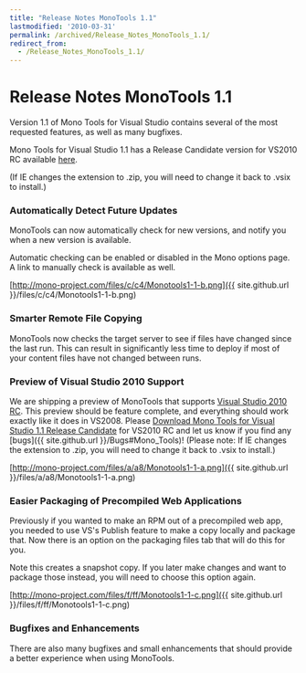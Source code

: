 ```yaml
---
title: "Release Notes MonoTools 1.1"
lastmodified: '2010-03-31'
permalink: /archived/Release_Notes_MonoTools_1.1/
redirect_from:
  - /Release_Notes_MonoTools_1.1/
---
```


Release Notes MonoTools 1.1
===========================

Version 1.1 of Mono Tools for Visual Studio contains several of the most requested features, as well as many bugfixes.

Mono Tools for Visual Studio 1.1 has a Release Candidate version for VS2010 RC available [here](http://go-mono.com/monovs-download/latest/monotools-1.1.5462.vsix).

(If IE changes the extension to .zip, you will need to change it back to .vsix to install.)

### Automatically Detect Future Updates

MonoTools can now automatically check for new versions, and notify you when a new version is available.

Automatic checking can be enabled or disabled in the Mono options page. A link to manually check is available as well.

[http://mono-project.com/files/c/c4/Monotools1-1-b.png]({{ site.github.url }}/files/c/c4/Monotools1-1-b.png)

### Smarter Remote File Copying

MonoTools now checks the target server to see if files have changed since the last run. This can result in significantly less time to deploy if most of your content files have not changed between runs.

### Preview of Visual Studio 2010 Support

We are shipping a preview of MonoTools that supports [Visual Studio 2010 RC](http://msdn.microsoft.com/en-us/vstudio/dd582936.aspx). This preview should be feature complete, and everything should work exactly like it does in VS2008. Please [Download Mono Tools for Visual Studio 1.1 Release Candidate](http://go-mono.com/monovs-download/latest/monotools-1.1.5462.vsix) for VS2010 RC and let us know if you find any [bugs]({{ site.github.url }}/Bugs#Mono_Tools)! (Please note: If IE changes the extension to .zip, you will need to change it back to .vsix to install.)

[http://mono-project.com/files/a/a8/Monotools1-1-a.png]({{ site.github.url }}/files/a/a8/Monotools1-1-a.png)

### Easier Packaging of Precompiled Web Applications

Previously if you wanted to make an RPM out of a precompiled web app, you needed to use VS's Publish feature to make a copy locally and package that. Now there is an option on the packaging files tab that will do this for you.

Note this creates a snapshot copy. If you later make changes and want to package those instead, you will need to choose this option again.

[http://mono-project.com/files/f/ff/Monotools1-1-c.png]({{ site.github.url }}/files/f/ff/Monotools1-1-c.png)

### Bugfixes and Enhancements

There are also many bugfixes and small enhancements that should provide a better experience when using MonoTools.

